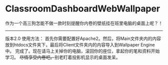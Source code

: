 # ClassroomDashboardWebWallpaper

作为一个高三狗怎能不做一款时刻提醒你内卷的壁纸挂在班里电脑的桌面上呢？！

---------
版本2.0
使用方法：
首先你需要配置好Apache2。然后，将Main文件夹内的内容放到htdocs文件夹下，最后将Client文件夹内的内容导入到Wallpaper Engine中。
完成了。现在请马上关掉你的电脑，滚回你的座位，拿起你的笔和资料开始学习。
~~尽情享受内卷吧。~~别老盯着投影机显示的桌面发呆。
